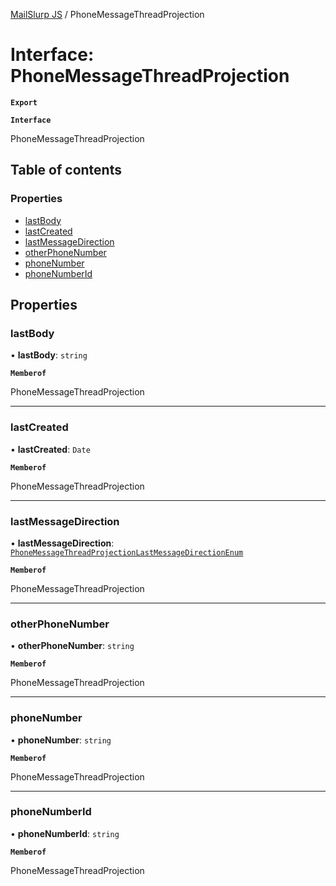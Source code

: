 [MailSlurp JS](../README.md) / PhoneMessageThreadProjection

# Interface: PhoneMessageThreadProjection

**`Export`**

**`Interface`**

PhoneMessageThreadProjection

## Table of contents

### Properties

- [lastBody](PhoneMessageThreadProjection.md#lastbody)
- [lastCreated](PhoneMessageThreadProjection.md#lastcreated)
- [lastMessageDirection](PhoneMessageThreadProjection.md#lastmessagedirection)
- [otherPhoneNumber](PhoneMessageThreadProjection.md#otherphonenumber)
- [phoneNumber](PhoneMessageThreadProjection.md#phonenumber)
- [phoneNumberId](PhoneMessageThreadProjection.md#phonenumberid)

## Properties

### lastBody

• **lastBody**: `string`

**`Memberof`**

PhoneMessageThreadProjection

___

### lastCreated

• **lastCreated**: `Date`

**`Memberof`**

PhoneMessageThreadProjection

___

### lastMessageDirection

• **lastMessageDirection**: [`PhoneMessageThreadProjectionLastMessageDirectionEnum`](../enums/PhoneMessageThreadProjectionLastMessageDirectionEnum.md)

**`Memberof`**

PhoneMessageThreadProjection

___

### otherPhoneNumber

• **otherPhoneNumber**: `string`

**`Memberof`**

PhoneMessageThreadProjection

___

### phoneNumber

• **phoneNumber**: `string`

**`Memberof`**

PhoneMessageThreadProjection

___

### phoneNumberId

• **phoneNumberId**: `string`

**`Memberof`**

PhoneMessageThreadProjection

